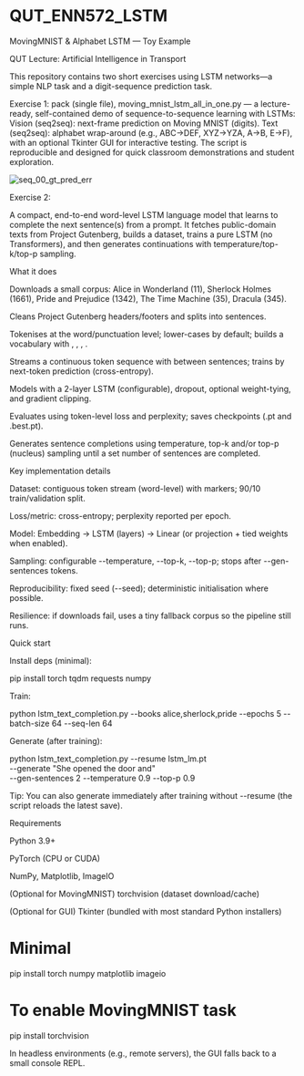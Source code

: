 # QUT_ENN572_LSTM

MovingMNIST & Alphabet LSTM — Toy Example

QUT Lecture: Artificial Intelligence in Transport

This repository contains two short exercises using LSTM networks—a simple NLP task and a digit-sequence prediction task.

Exercise 1:  pack (single file), moving_mnist_lstm_all_in_one.py — a lecture-ready, self-contained demo of sequence-to-sequence learning with LSTMs:
Vision (seq2seq): next-frame prediction on Moving MNIST (digits).
Text (seq2seq): alphabet wrap-around (e.g., ABC→DEF, XYZ→YZA, A→B, E→F), with an optional Tkinter GUI for interactive testing.
The script is reproducible and designed for quick classroom demonstrations and student exploration.

![seq_00_gt_pred_err](https://github.com/user-attachments/assets/35468a11-3d0d-4dd2-9d26-8d6ebf127bf8)

Exercise 2:

A compact, end-to-end word-level LSTM language model that learns to complete the next sentence(s) from a prompt. It fetches public-domain texts from Project Gutenberg, builds a dataset, trains a pure LSTM (no Transformers), and then generates continuations with temperature/top-k/top-p sampling.

What it does

Downloads a small corpus: Alice in Wonderland (11), Sherlock Holmes (1661), Pride and Prejudice (1342), The Time Machine (35), Dracula (345).

Cleans Project Gutenberg headers/footers and splits into sentences.

Tokenises at the word/punctuation level; lower-cases by default; builds a vocabulary with <pad>, <unk>, <bos>, <eos>.

Streams a continuous token sequence with <eos> between sentences; trains by next-token prediction (cross-entropy).

Models with a 2-layer LSTM (configurable), dropout, optional weight-tying, and gradient clipping.

Evaluates using token-level loss and perplexity; saves checkpoints (.pt and .best.pt).

Generates sentence completions using temperature, top-k and/or top-p (nucleus) sampling until a set number of sentences are completed.

Key implementation details

Dataset: contiguous token stream (word-level) with <eos> markers; 90/10 train/validation split.

Loss/metric: cross-entropy; perplexity reported per epoch.

Model: Embedding → LSTM (layers) → Linear (or projection + tied weights when enabled).

Sampling: configurable --temperature, --top-k, --top-p; stops after --gen-sentences <eos> tokens.

Reproducibility: fixed seed (--seed); deterministic initialisation where possible.

Resilience: if downloads fail, uses a tiny fallback corpus so the pipeline still runs.

Quick start

Install deps (minimal):

pip install torch tqdm requests numpy


Train:

python lstm_text_completion.py --books alice,sherlock,pride --epochs 5 --batch-size 64 --seq-len 64


Generate (after training):

python lstm_text_completion.py --resume lstm_lm.pt \
  --generate "She opened the door and" \
  --gen-sentences 2 --temperature 0.9 --top-p 0.9


Tip: You can also generate immediately after training without --resume (the script reloads the latest save).



Requirements

Python 3.9+

PyTorch (CPU or CUDA)

NumPy, Matplotlib, ImageIO

(Optional for MovingMNIST) torchvision (dataset download/cache)

(Optional for GUI) Tkinter (bundled with most standard Python installers)

# Minimal
pip install torch numpy matplotlib imageio

# To enable MovingMNIST task
pip install torchvision


In headless environments (e.g., remote servers), the GUI falls back to a small console REPL.
